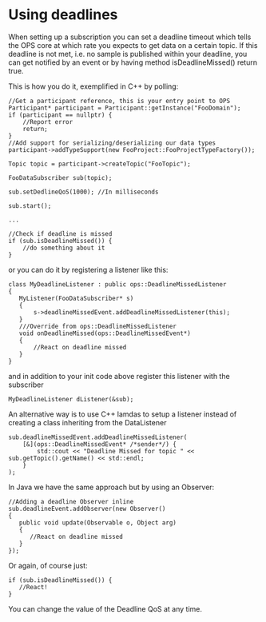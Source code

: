 # Using deadlines #

When setting up a subscription you can set a deadline timeout which tells the OPS core at which rate you expects to get data on a certain topic. If this deadline is not met, i.e. no sample is published within your deadline, you can get notified by an event or by having method isDeadlineMissed() return true.

This is how you do it, exemplified in C++ by polling:

```
//Get a participant reference, this is your entry point to OPS
Participant* participant = Participant::getInstance("FooDomain");
if (participant == nullptr) {
    //Report error
    return;
}
//Add support for serializing/deserializing our data types
participant->addTypeSupport(new FooProject::FooProjectTypeFactory());

Topic topic = participant->createTopic("FooTopic");

FooDataSubscriber sub(topic);

sub.setDedlineQoS(1000); //In milliseconds

sub.start();

...

//Check if deadline is missed
if (sub.isDeadlineMissed()) {
    //do something about it
}
```
or you can do it by registering a listener like this:
```
class MyDeadlineListener : public ops::DeadlineMissedListener
{
   MyListener(FooDataSubscriber* s)
   {
       s->deadlineMissedEvent.addDeadlineMissedListener(this);
   }
   ///Override from ops::DeadlineMissedListener
   void onDeadlineMissed(ops::DeadlineMissedEvent*)
   {
       //React on deadline missed
   }
}
```
and in addition to your init code above register this listener with the subscriber
```
MyDeadlineListener dListener(&sub);
```
An alternative way is to use C++ lamdas to setup a listener instead of creating a class inheriting from the DataListener
```
sub.deadlineMissedEvent.addDeadlineMissedListener(
    [&](ops::DeadlineMissedEvent* /*sender*/) {
        std::cout << "Deadline Missed for topic " << sub.getTopic().getName() << std::endl;
    }
);
```


In Java we have the same approach but by using an Observer:
```
//Adding a deadline Observer inline
sub.deadlineEvent.addObserver(new Observer()
{
   public void update(Observable o, Object arg)
   {
      //React on deadline missed
   }
});
```
Or again, of course just:
```
if (sub.isDeadlineMissed()) {
   //React!
}
```
You can change the value of the Deadline QoS at any time.
